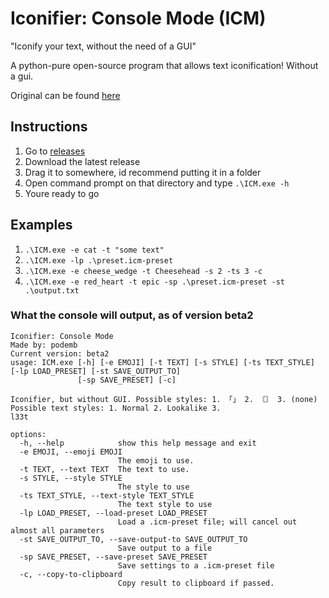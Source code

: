 # Iconifier: Console Mode (ICM)
"Iconify your text, without the need of a GUI"

A python-pure open-source program that allows text iconification! Without a gui.

Original can be found [here](https://github.com/error4OA/iconifier)

## Instructions
1. Go to [releases](https://github.com/error4OA/iconifier-console-mode/releases)
2. Download the latest release
3. Drag it to somewhere, id recommend putting it in a folder
4. Open command prompt on that directory and type `.\ICM.exe -h`
5. Youre ready to go

## Examples
1. `.\ICM.exe -e cat -t "some text"`
2. `.\ICM.exe -lp .\preset.icm-preset`
3. `.\ICM.exe -e cheese_wedge -t Cheesehead -s 2 -ts 3 -c`
4. `.\ICM.exe -e red_heart -t epic -sp .\preset.icm-preset -st .\output.txt`

### What the console will output, as of version beta2
```
Iconifier: Console Mode
Made by: podemb
Current version: beta2
usage: ICM.exe [-h] [-e EMOJI] [-t TEXT] [-s STYLE] [-ts TEXT_STYLE] [-lp LOAD_PRESET] [-st SAVE_OUTPUT_TO]
               [-sp SAVE_PRESET] [-c]

Iconifier, but without GUI. Possible styles: 1. 「」 2. 〘〙 3. (none) Possible text styles: 1. Normal 2. Lookalike 3.
l33t

options:
  -h, --help            show this help message and exit
  -e EMOJI, --emoji EMOJI
                        The emoji to use.
  -t TEXT, --text TEXT  The text to use.
  -s STYLE, --style STYLE
                        The style to use
  -ts TEXT_STYLE, --text-style TEXT_STYLE
                        The text style to use
  -lp LOAD_PRESET, --load-preset LOAD_PRESET
                        Load a .icm-preset file; will cancel out almost all parameters
  -st SAVE_OUTPUT_TO, --save-output-to SAVE_OUTPUT_TO
                        Save output to a file
  -sp SAVE_PRESET, --save-preset SAVE_PRESET
                        Save settings to a .icm-preset file
  -c, --copy-to-clipboard
                        Copy result to clipboard if passed.
```
